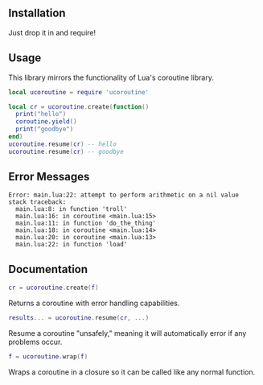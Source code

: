 ## Installation

Just drop it in and require!

## Usage

This library mirrors the functionality of Lua's coroutine library.

```lua
local ucoroutine = require 'ucoroutine'

local cr = ucoroutine.create(function()
  print("hello")
  coroutine.yield()
  print("goodbye")
end)
ucoroutine.resume(cr) -- hello
ucoroutine.resume(cr) -- goodbye
```

## Error Messages

```
Error: main.lua:22: attempt to perform arithmetic on a nil value
stack traceback:
  main.lua:8: in function 'troll'
  main.lua:16: in coroutine <main.lua:15>
  main.lua:11: in function 'do_the_thing'
  main.lua:18: in coroutine <main.lua:14>
  main.lua:20: in coroutine <main.lua:13>
  main.lua:22: in function 'load'
```

## Documentation


```lua 
cr = ucoroutine.create(f)
```

Returns a coroutine with error handling capabilities.

```lua
results... = ucoroutine.resume(cr, ...)
```

Resume a coroutine "unsafely," meaning it will automatically error if any problems occur.

```lua
f = ucoroutine.wrap(f)
```

Wraps a coroutine in a closure so it can be called like any normal function.
